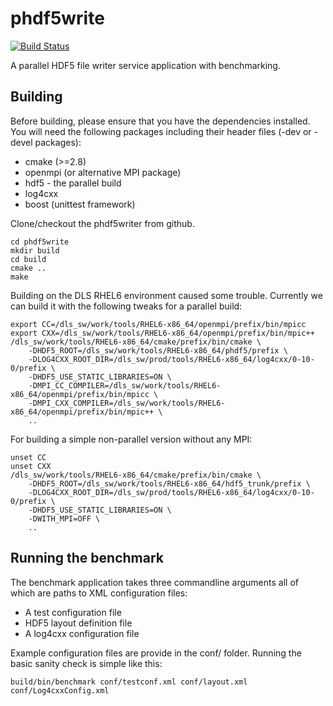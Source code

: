 phdf5write
==========
[![Build Status](https://travis-ci.org/ulrikpedersen/phdf5write.svg?branch=cmake)](https://travis-ci.org/ulrikpedersen/phdf5write)

A parallel HDF5 file writer service application with benchmarking.

Building
--------

Before building, please ensure that you have the dependencies installed. You will
need the following packages including their header files (-dev or -devel packages):

* cmake (>=2.8)
* openmpi (or alternative MPI package)
* hdf5 - the parallel build
* log4cxx
* boost (unittest framework)

Clone/checkout the phdf5writer from github.

    cd phdf5write
    mkdir build
    cd build
    cmake ..
    make

Building on the DLS RHEL6 environment caused some trouble. Currently we can build it with the following tweaks for a parallel build:

    export CC=/dls_sw/work/tools/RHEL6-x86_64/openmpi/prefix/bin/mpicc
    export CXX=/dls_sw/work/tools/RHEL6-x86_64/openmpi/prefix/bin/mpic++
    /dls_sw/work/tools/RHEL6-x86_64/cmake/prefix/bin/cmake \
        -DHDF5_ROOT=/dls_sw/work/tools/RHEL6-x86_64/phdf5/prefix \
        -DLOG4CXX_ROOT_DIR=/dls_sw/prod/tools/RHEL6-x86_64/log4cxx/0-10-0/prefix \
        -DHDF5_USE_STATIC_LIBRARIES=ON \
        -DMPI_CC_COMPILER=/dls_sw/work/tools/RHEL6-x86_64/openmpi/prefix/bin/mpicc \
        -DMPI_CXX_COMPILER=/dls_sw/work/tools/RHEL6-x86_64/openmpi/prefix/bin/mpic++ \
        ..

For building a simple non-parallel version without any MPI:

    unset CC
    unset CXX
    /dls_sw/work/tools/RHEL6-x86_64/cmake/prefix/bin/cmake \
        -DHDF5_ROOT=/dls_sw/work/tools/RHEL6-x86_64/hdf5_trunk/prefix \
        -DLOG4CXX_ROOT_DIR=/dls_sw/prod/tools/RHEL6-x86_64/log4cxx/0-10-0/prefix \
        -DHDF5_USE_STATIC_LIBRARIES=ON \
        -DWITH_MPI=OFF \
        ..


Running the benchmark
---------------------

The benchmark application takes three commandline arguments all of which are paths to XML configuration files:
* A test configuration file
* HDF5 layout definition file
* A log4cxx configuration file

Example configuration files are provide in the conf/ folder. Running the basic sanity check is simple like this:

    build/bin/benchmark conf/testconf.xml conf/layout.xml conf/Log4cxxConfig.xml

